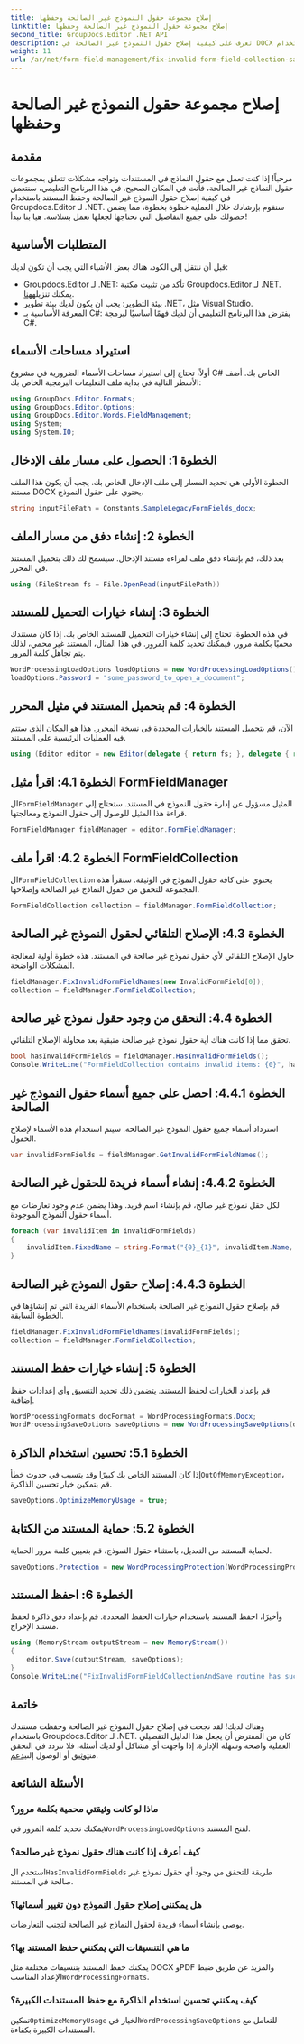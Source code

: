 ```yaml
---
title: إصلاح مجموعة حقول النموذج غير الصالحة وحفظها
linktitle: إصلاح مجموعة حقول النموذج غير الصالحة وحفظها
second_title: GroupDocs.Editor .NET API
description: تعرف على كيفية إصلاح حقول النموذج غير الصالحة في DOCX باستخدام Groupdocs.Editor لـ .NET. اتبع هذا الدليل للتأكد من أن مستنداتك خالية من الأخطاء وحفظها بشكل آمن.
weight: 11
url: /ar/net/form-field-management/fix-invalid-form-field-collection-save/
---
```


# إصلاح مجموعة حقول النموذج غير الصالحة وحفظها

## مقدمة
مرحباً! إذا كنت تعمل مع حقول النماذج في المستندات وتواجه مشكلات تتعلق بمجموعات حقول النماذج غير الصالحة، فأنت في المكان الصحيح. في هذا البرنامج التعليمي، سنتعمق في كيفية إصلاح حقول النموذج غير الصالحة وحفظ المستند باستخدام Groupdocs.Editor لـ .NET. سنقوم بإرشادك خلال العملية خطوة بخطوة، مما يضمن حصولك على جميع التفاصيل التي تحتاجها لجعلها تعمل بسلاسة. هيا بنا نبدأ!
## المتطلبات الأساسية
قبل أن ننتقل إلى الكود، هناك بعض الأشياء التي يجب أن تكون لديك:
-  Groupdocs.Editor لـ .NET: تأكد من تثبيت مكتبة Groupdocs.Editor لـ .NET. يمكنك تنزيله[هنا](https://releases.groupdocs.com/editor/net/).
- بيئة التطوير: يجب أن يكون لديك بيئة تطوير .NET، مثل Visual Studio.
- المعرفة الأساسية بـ C#: يفترض هذا البرنامج التعليمي أن لديك فهمًا أساسيًا لبرمجة C#.
## استيراد مساحات الأسماء
أولاً، تحتاج إلى استيراد مساحات الأسماء الضرورية في مشروع C# الخاص بك. أضف الأسطر التالية في بداية ملف التعليمات البرمجية الخاص بك:
```csharp
using GroupDocs.Editor.Formats;
using GroupDocs.Editor.Options;
using GroupDocs.Editor.Words.FieldManagement;
using System;
using System.IO;
```
## الخطوة 1: الحصول على مسار ملف الإدخال
الخطوة الأولى هي تحديد المسار إلى ملف الإدخال الخاص بك. يجب أن يكون هذا الملف مستند DOCX يحتوي على حقول النموذج.
```csharp
string inputFilePath = Constants.SampleLegacyFormFields_docx;
```
## الخطوة 2: إنشاء دفق من مسار الملف
بعد ذلك، قم بإنشاء دفق ملف لقراءة مستند الإدخال. سيسمح لك ذلك بتحميل المستند في المحرر.
```csharp
using (FileStream fs = File.OpenRead(inputFilePath))
```
## الخطوة 3: إنشاء خيارات التحميل للمستند
في هذه الخطوة، تحتاج إلى إنشاء خيارات التحميل للمستند الخاص بك. إذا كان مستندك محميًا بكلمة مرور، فيمكنك تحديد كلمة المرور. في هذا المثال، المستند غير محمي، لذلك يتم تجاهل كلمة المرور.
```csharp
WordProcessingLoadOptions loadOptions = new WordProcessingLoadOptions();
loadOptions.Password = "some_password_to_open_a_document";
```
## الخطوة 4: قم بتحميل المستند في مثيل المحرر
الآن، قم بتحميل المستند بالخيارات المحددة في نسخة المحرر. هذا هو المكان الذي ستتم فيه العمليات الرئيسية على المستند.
```csharp
using (Editor editor = new Editor(delegate { return fs; }, delegate { return loadOptions; }))
```
## الخطوة 4.1: اقرأ مثيل FormFieldManager
 ال`FormFieldManager` المثيل مسؤول عن إدارة حقول النموذج في المستند. ستحتاج إلى قراءة هذا المثيل للوصول إلى حقول النموذج ومعالجتها.
```csharp
FormFieldManager fieldManager = editor.FormFieldManager;
```
## الخطوة 4.2: اقرأ ملف FormFieldCollection
 ال`FormFieldCollection` يحتوي على كافة حقول النموذج في الوثيقة. ستقرأ هذه المجموعة للتحقق من حقول النماذج غير الصالحة وإصلاحها.
```csharp
FormFieldCollection collection = fieldManager.FormFieldCollection;
```
## الخطوة 4.3: الإصلاح التلقائي لحقول النموذج غير الصالحة
حاول الإصلاح التلقائي لأي حقول نموذج غير صالحة في المستند. هذه خطوة أولية لمعالجة المشكلات الواضحة.
```csharp
fieldManager.FixInvalidFormFieldNames(new InvalidFormField[0]);
collection = fieldManager.FormFieldCollection;
```
## الخطوة 4.4: التحقق من وجود حقول نموذج غير صالحة
تحقق مما إذا كانت هناك أية حقول نموذج غير صالحة متبقية بعد محاولة الإصلاح التلقائي.
```csharp
bool hasInvalidFormFields = fieldManager.HasInvalidFormFields();
Console.WriteLine("FormFieldCollection contains invalid items: {0}", hasInvalidFormFields);
```
## الخطوة 4.4.1: احصل على جميع أسماء حقول النموذج غير الصالحة
استرداد أسماء جميع حقول النموذج غير الصالحة. سيتم استخدام هذه الأسماء لإصلاح الحقول.
```csharp
var invalidFormFields = fieldManager.GetInvalidFormFieldNames();
```
## الخطوة 4.4.2: إنشاء أسماء فريدة للحقول غير الصالحة
لكل حقل نموذج غير صالح، قم بإنشاء اسم فريد. وهذا يضمن عدم وجود تعارضات مع أسماء حقول النموذج الموجودة.
```csharp
foreach (var invalidItem in invalidFormFields)
{
    invalidItem.FixedName = string.Format("{0}_{1}", invalidItem.Name, Guid.NewGuid());
}
```
## الخطوة 4.4.3: إصلاح حقول النموذج غير الصالحة
قم بإصلاح حقول النموذج غير الصالحة باستخدام الأسماء الفريدة التي تم إنشاؤها في الخطوة السابقة.
```csharp
fieldManager.FixInvalidFormFieldNames(invalidFormFields);
collection = fieldManager.FormFieldCollection;
```
## الخطوة 5: إنشاء خيارات حفظ المستند
قم بإعداد الخيارات لحفظ المستند. يتضمن ذلك تحديد التنسيق وأي إعدادات حفظ إضافية.
```csharp
WordProcessingFormats docFormat = WordProcessingFormats.Docx;
WordProcessingSaveOptions saveOptions = new WordProcessingSaveOptions(docFormat);
```
## الخطوة 5.1: تحسين استخدام الذاكرة
 إذا كان المستند الخاص بك كبيرًا وقد يتسبب في حدوث خطأ`OutOfMemoryException`، قم بتمكين خيار تحسين الذاكرة.
```csharp
saveOptions.OptimizeMemoryUsage = true;
```
## الخطوة 5.2: حماية المستند من الكتابة
لحماية المستند من التعديل، باستثناء حقول النموذج، قم بتعيين كلمة مرور الحماية.
```csharp
saveOptions.Protection = new WordProcessingProtection(WordProcessingProtectionType.AllowOnlyFormFields, "write_password");
```
## الخطوة 6: احفظ المستند
وأخيرًا، احفظ المستند باستخدام خيارات الحفظ المحددة. قم بإعداد دفق ذاكرة لحفظ مستند الإخراج.
```csharp
using (MemoryStream outputStream = new MemoryStream())
{
    editor.Save(outputStream, saveOptions);
}
Console.WriteLine("FixInvalidFormFieldCollectionAndSave routine has successfully finished");
```
## خاتمة
 وهناك لديك! لقد نجحت في إصلاح حقول النموذج غير الصالحة وحفظت مستندك باستخدام Groupdocs.Editor لـ .NET. كان من المفترض أن يجعل هذا الدليل التفصيلي العملية واضحة وسهلة الإدارة. إذا واجهت أي مشاكل أو لديك أسئلة، فلا تتردد في التحقق من[توثيق](https://tutorials.groupdocs.com/editor/net/) أو الوصول إلى[يدعم](https://forum.groupdocs.com/c/editor/20).
## الأسئلة الشائعة
### ماذا لو كانت وثيقتي محمية بكلمة مرور؟
 يمكنك تحديد كلمة المرور في`WordProcessingLoadOptions` لفتح المستند.
### كيف أعرف إذا كانت هناك حقول نموذج غير صالحة؟
 استخدم ال`HasInvalidFormFields` طريقة للتحقق من وجود أي حقول نموذج غير صالحة في المستند.
### هل يمكنني إصلاح حقول النموذج دون تغيير أسمائها؟
يوصى بإنشاء أسماء فريدة لحقول النماذج غير الصالحة لتجنب التعارضات.
### ما هي التنسيقات التي يمكنني حفظ المستند بها؟
 يمكنك حفظ المستند بتنسيقات مختلفة مثل DOCX وPDF والمزيد عن طريق ضبط الإعداد المناسب`WordProcessingFormats`.
### كيف يمكنني تحسين استخدام الذاكرة مع حفظ المستندات الكبيرة؟
 تمكين`OptimizeMemoryUsage` الخيار في`WordProcessingSaveOptions` للتعامل مع المستندات الكبيرة بكفاءة.